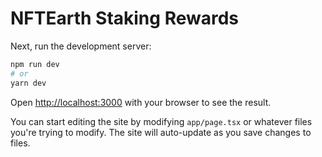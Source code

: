 # NFTEarth Staking Rewards

Next, run the development server:

```bash
npm run dev
# or
yarn dev
```

Open [http://localhost:3000](http://localhost:3000) with your browser to see the result.

You can start editing the site by modifying `app/page.tsx` or whatever files you're trying to modify. The site will auto-update as you save changes to files.

